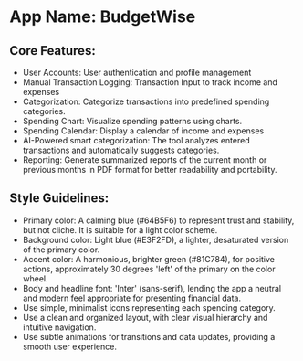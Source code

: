 # **App Name**: BudgetWise

## Core Features:

- User Accounts: User authentication and profile management
- Manual Transaction Logging: Transaction Input to track income and expenses
- Categorization: Categorize transactions into predefined spending categories.
- Spending Chart: Visualize spending patterns using charts.
- Spending Calendar: Display a calendar of income and expenses
- AI-Powered smart categorization: The tool analyzes entered transactions and automatically suggests categories.
- Reporting: Generate summarized reports of the current month or previous months in PDF format for better readability and portability.

## Style Guidelines:

- Primary color: A calming blue (#64B5F6) to represent trust and stability, but not cliche. It is suitable for a light color scheme.
- Background color: Light blue (#E3F2FD), a lighter, desaturated version of the primary color.
- Accent color: A harmonious, brighter green (#81C784), for positive actions, approximately 30 degrees 'left' of the primary on the color wheel.
- Body and headline font: 'Inter' (sans-serif), lending the app a neutral and modern feel appropriate for presenting financial data.
- Use simple, minimalist icons representing each spending category.
- Use a clean and organized layout, with clear visual hierarchy and intuitive navigation.
- Use subtle animations for transitions and data updates, providing a smooth user experience.